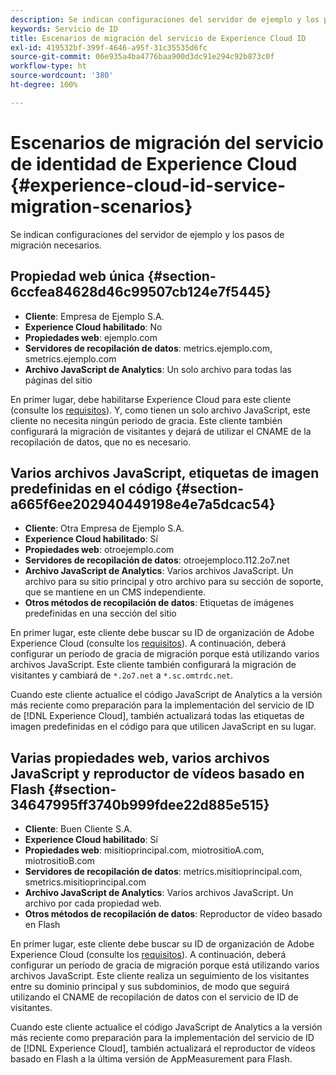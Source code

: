 ```yaml
---
description: Se indican configuraciones del servidor de ejemplo y los pasos de migración necesarios.
keywords: Servicio de ID
title: Escenarios de migración del servicio de Experience Cloud ID
exl-id: 419532bf-399f-4646-a95f-31c35535d6fc
source-git-commit: 06e935a4ba4776baa900d3dc91e294c92b873c0f
workflow-type: ht
source-wordcount: '380'
ht-degree: 100%

---
```


# Escenarios de migración del servicio de identidad de Experience Cloud {#experience-cloud-id-service-migration-scenarios}

Se indican configuraciones del servidor de ejemplo y los pasos de migración necesarios.

## Propiedad web única {#section-6ccfea84628d46c99507cb124e7f5445}

* **Cliente**: Empresa de Ejemplo S.A.
* **Experience Cloud habilitado**: No
* **Propiedades web**: ejemplo.com
* **Servidores de recopilación de datos**: metrics.ejemplo.com, smetrics.ejemplo.com
* **Archivo JavaScript de Analytics**: Un solo archivo para todas las páginas del sitio

En primer lugar, debe habilitarse Experience Cloud para este cliente (consulte los [requisitos](../../reference/requirements.md)). Y, como tienen un solo archivo JavaScript, este cliente no necesita ningún periodo de gracia. Este cliente también configurará la migración de visitantes y dejará de utilizar el CNAME de la recopilación de datos, que no es necesario.

## Varios archivos JavaScript, etiquetas de imagen predefinidas en el código {#section-a665f6ee202940449198e4e7a5dcac54}

* **Cliente**: Otra Empresa de Ejemplo S.A.
* **Experience Cloud habilitado**: Sí
* **Propiedades web**: otroejemplo.com
* **Servidores de recopilación de datos**: otroejemploco.112.2o7.net
* **Archivo JavaScript de Analytics**: Varios archivos JavaScript. Un archivo para su sitio principal y otro archivo para su sección de soporte, que se mantiene en un CMS independiente.
* **Otros métodos de recopilación de datos**: Etiquetas de imágenes predefinidas en una sección del sitio

En primer lugar, este cliente debe buscar su ID de organización de Adobe Experience Cloud (consulte los [requisitos](../../reference/requirements.md)). A continuación, deberá configurar un período de gracia de migración porque está utilizando varios archivos JavaScript. Este cliente también configurará la migración de visitantes y cambiará de `*.2o7.net` a `*.sc.omtrdc.net`.

Cuando este cliente actualice el código JavaScript de Analytics a la versión más reciente como preparación para la implementación del servicio de ID de [!DNL Experience Cloud], también actualizará todas las etiquetas de imagen predefinidas en el código para que utilicen JavaScript en su lugar.

## Varias propiedades web, varios archivos JavaScript y reproductor de vídeos basado en Flash {#section-34647995ff3740b999fdee22d885e515}

* **Cliente**: Buen Cliente S.A.
* **Experience Cloud habilitado**: Sí
* **Propiedades web**: misitioprincipal.com, miotrositioA.com, miotrositioB.com
* **Servidores de recopilación de datos**: metrics.misitioprincipal.com, smetrics.misitioprincipal.com
* **Archivo JavaScript de Analytics**: Varios archivos JavaScript. Un archivo por cada propiedad web.
* **Otros métodos de recopilación de datos**: Reproductor de vídeo basado en Flash

En primer lugar, este cliente debe buscar su ID de organización de Adobe Experience Cloud (consulte los [requisitos](../../reference/requirements.md)). A continuación, deberá configurar un período de gracia de migración porque está utilizando varios archivos JavaScript. Este cliente realiza un seguimiento de los visitantes entre su dominio principal y sus subdominios, de modo que seguirá utilizando el CNAME de recopilación de datos con el servicio de ID de visitantes.

Cuando este cliente actualice el código JavaScript de Analytics a la versión más reciente como preparación para la implementación del servicio de ID de [!DNL Experience Cloud], también actualizará el reproductor de vídeos basado en Flash a la última versión de AppMeasurement para Flash.

